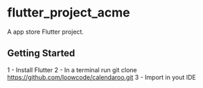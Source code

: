 # flutter_project_acme

A app store Flutter project.

## Getting Started

1 - Install Flutter
2 - In a terminal run git clone https://github.com/loowcode/calendaroo.git
3 - Import in yout IDE

